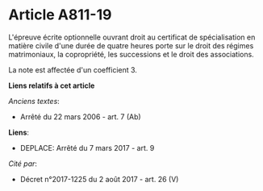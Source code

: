 # Article A811-19

L'épreuve écrite optionnelle ouvrant droit au certificat de spécialisation en matière civile d'une durée de quatre heures
porte sur le droit des régimes matrimoniaux, la copropriété, les successions et le droit des associations.

La note est affectée d'un coefficient 3.

**Liens relatifs à cet article**

_Anciens textes_:

  - Arrêté du 22 mars 2006 - art. 7 (Ab)

**Liens**:

  - DEPLACE: Arrêté du 7 mars 2017 - art. 9

_Cité par_:

  - Décret n°2017-1225 du 2 août 2017 - art. 26 (V)
